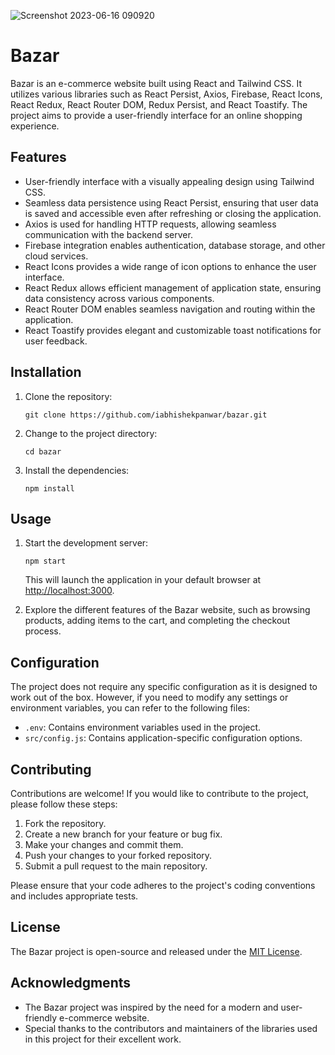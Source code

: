 ![Screenshot 2023-06-16 090920](https://github.com/iAbhishekPanwar/bazar/assets/104500166/b4497327-19ac-41c6-bf6f-90507b1080c6)
# Bazar

Bazar is an e-commerce website built using React and Tailwind CSS. It utilizes various libraries such as React Persist, Axios, Firebase, React Icons, React Redux, React Router DOM, Redux Persist, and React Toastify. The project aims to provide a user-friendly interface for an online shopping experience.

## Features

- User-friendly interface with a visually appealing design using Tailwind CSS.
- Seamless data persistence using React Persist, ensuring that user data is saved and accessible even after refreshing or closing the application.
- Axios is used for handling HTTP requests, allowing seamless communication with the backend server.
- Firebase integration enables authentication, database storage, and other cloud services.
- React Icons provides a wide range of icon options to enhance the user interface.
- React Redux allows efficient management of application state, ensuring data consistency across various components.
- React Router DOM enables seamless navigation and routing within the application.
- React Toastify provides elegant and customizable toast notifications for user feedback.
  
## Installation

1. Clone the repository:

   ```shell
   git clone https://github.com/iabhishekpanwar/bazar.git
   ```

2. Change to the project directory:

   ```shell
   cd bazar
   ```

3. Install the dependencies:

   ```shell
   npm install
   ```

## Usage

1. Start the development server:

   ```shell
   npm start
   ```

   This will launch the application in your default browser at [http://localhost:3000](http://localhost:3000).

2. Explore the different features of the Bazar website, such as browsing products, adding items to the cart, and completing the checkout process.

## Configuration

The project does not require any specific configuration as it is designed to work out of the box. However, if you need to modify any settings or environment variables, you can refer to the following files:

- `.env`: Contains environment variables used in the project.
- `src/config.js`: Contains application-specific configuration options.

## Contributing

Contributions are welcome! If you would like to contribute to the project, please follow these steps:

1. Fork the repository.
2. Create a new branch for your feature or bug fix.
3. Make your changes and commit them.
4. Push your changes to your forked repository.
5. Submit a pull request to the main repository.

Please ensure that your code adheres to the project's coding conventions and includes appropriate tests.

## License

The Bazar project is open-source and released under the [MIT License](LICENSE).

## Acknowledgments

- The Bazar project was inspired by the need for a modern and user-friendly e-commerce website.
- Special thanks to the contributors and maintainers of the libraries used in this project for their excellent work.

